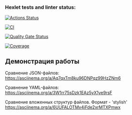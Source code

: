 ### Hexlet tests and linter status:

[![Actions Status](https://github.com/ValeriaZherditskaia/frontend-project-46/actions/workflows/hexlet-check.yml/badge.svg)](https://github.com/ValeriaZherditskaia/frontend-project-46/actions)

[![CI](https://github.com/ValeriaZherditskaia/frontend-project-46/actions/workflows/ci.yml/badge.svg)](https://github.com/ValeriaZherditskaia/frontend-project-46/actions/workflows/ci.yml)

[![Quality Gate Status](https://sonarcloud.io/api/project_badges/measure?project=ValeriaZherditskaia_frontend-project-46&metric=alert_status)](https://sonarcloud.io/summary/new_code?id=ValeriaZherditskaia_frontend-project-46)

[![Coverage](https://sonarcloud.io/api/project_badges/measure?project=ValeriaZherditskaia_frontend-project-46&metric=coverage)](https://sonarcloud.io/summary/new_code?id=ValeriaZherditskaia_frontend-project-46)

## Демонстрация работы

Сравнение JSON-файлов:
https://asciinema.org/a/Aq7qxTm8ku96DNPqz99HzZNm6

Сравнение YAML-файлов:
https://asciinema.org/a/3W1rr75sDzk1EAz5yX1ye9rsF

Сравнение вложенных структур файлов. Формат - 'stylish'
https://asciinema.org/a/6UUFALOTMv4iFde2xrMTXPmwx
